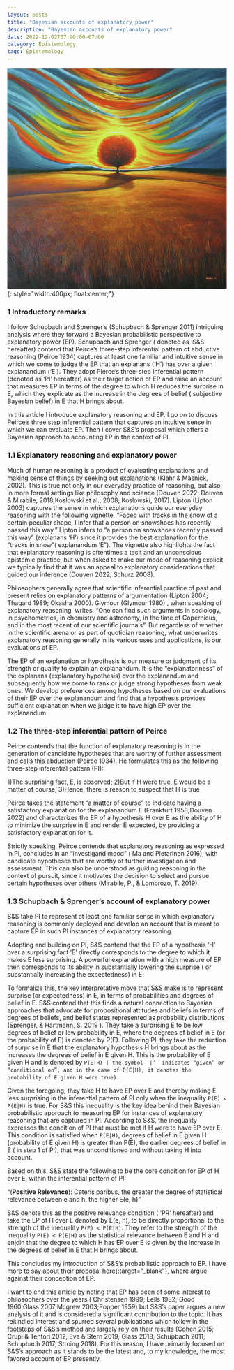 ```yaml
---
layout: posts
title: "Bayesian accounts of explanatory power"
description: "Bayesian accounts of explanatory power"
date: 2022-12-02T07:00:00-07:00
category: Epistemology
tags: Epistemology
---
```

![TE image](/images/ep1.jfif){: style="width:400px; float:center;"}


### 1 Introductory remarks 

I follow Schupbach and Sprenger’s (Schupbach & Sprenger 2011) intriguing analysis where they forward a Bayesian probabilistic perspective to explanatory power (EP). Schupbach and Sprenger ( denoted as ‘S&S’ hereafter) contend that Peirce’s three-step inferential pattern of abductive reasoning (Peirce 1934) captures at least one familiar and intuitive sense in which we come to judge the EP that an explanans (‘H’) has over a given explanandum (‘E’). They adopt Pierce’s three-step inferential pattern (denoted as ‘PI’ hereafter) as their target notion of EP and raise an account that measures EP in terms of the degree to which H reduces the surprise in E, which they explicate as the increase in the degrees of belief ( subjective Bayesian belief) in E that H brings about. 

In this article I introduce explanatory reasoning and EP. I go on to discuss Peirce’s three step inferential pattern that captures an intuitive sense in which we can evaluate EP. Then I cover S&S’s proposal which offers a Bayesian approach to accounting EP in the context of PI.


### 1.1 Explanatory reasoning and explanatory power
Much of human reasoning is a product of evaluating explanations and making sense of things by seeking out explanations (Klahr & Masnick, 2002). This is true not only in our everyday practice of reasoning, but also in more formal settings like philosophy and science (Douven 2022; Douven & Mirabile, 2018;Koslowski et al., 2008; Koslowski, 2017). Lipton (Lipton 2003) captures the sense in which explanations guide our everyday reasoning with the following vignette, “Faced with tracks in the snow of a certain peculiar shape, I infer that a person on snowshoes has recently passed this way.” Lipton infers to “a person on snowshoes recently passed this way” (explanans ‘H’) since it provides the best explanation for the “tracks in snow”( explanandum ‘E”). The vignette also highlights the fact that explanatory reasoning is oftentimes a tacit and an unconscious epistemic practice, but when asked to make our mode of reasoning explicit, we typically find that it was an appeal to explanatory considerations that guided our inference (Douven 2022; Schurz 2008).

Philosophers generally agree that scientific inferential practice of past and present relies on explanatory patterns of argumentation (Lipton 2004; Thagard 1989; Okasha 2000).  Glymour (Glymour 1980) , when speaking of explanatory reasoning, writes, “One can find such arguments in sociology, in psychometrics, in chemistry and astronomy, in the time of Copernicus, and in the most recent of our scientific journals”. But regardless of whether in the scientific arena or as part of quotidian reasoning, what underwrites explanatory reasoning generally in its various uses and applications, is our evaluations of EP. 

The EP of an explanation or hypothesis is our measure or judgment of its strength or quality to explain an explanandum. It is the “explanatoriness” of the explanans (explanatory hypothesis) over the explanandum and subsequently how we come to rank or judge strong hypotheses from weak ones. We develop preferences among hypotheses based on our evaluations of their EP over the explanandum and find that a hypothesis provides sufficient explanation when we judge it to have high EP over the explanandum. 


### 1.2 The three-step inferential pattern of Peirce 
Peirce contends that the function of explanatory reasoning is in the generation of candidate hypotheses that are worthy of further assessment and calls this abduction (Peirce 1934). He formulates this as the following three-step inferential pattern (PI):

1)The surprising fact, E, is observed; 
2)But if H were true, E would be a matter of course, 
3)Hence, there is reason to suspect that H is true

Peirce takes the statement  “a matter of course” to indicate having a satisfactory explanation for the explanandum E (Frankfurt 1958;Douven 2022) and characterizes the EP of a hypothesis H over E as the ability of H to minimize the surprise in E and render E expected, by providing a satisfactory explanation for it.

Strictly speaking, Peirce contends that explanatory reasoning as expressed in PI, concludes in an “investigand mood” ( Ma and Pietarinen 2016), with candidate hypotheses that are worthy of further investigation and assessment. This can also be understood as guiding reasoning in the context of pursuit, since it motivates the decision to select and pursue certain hypotheses over others (Mirabile, P., & Lombrozo, T. 2019).


### 1.3 Schupbach & Sprenger’s account of explanatory power
S&S take PI to represent at least one familiar sense in which explanatory reasoning is commonly deployed and develop an account that is meant to capture EP in such PI instances of explanatory reasoning. 

Adopting and building on PI, S&S contend that the EP of a hypothesis ‘H’ over a surprising fact ‘E’ directly corresponds to the degree to which it makes E less surprising. A powerful explanation with a high measure of EP then corresponds to its ability in substantially lowering the surprise ( or substantially increasing the expectedness) in E. 

To formalize this, the key interpretative move that S&S make is to represent surprise (or  expectedness) in E,  in terms of probabilities and degrees of belief in E. S&S contend that this finds a natural connection to Bayesian approaches that advocate for propositional attitudes and beliefs in terms of degrees of beliefs, and belief states represented as probability distributions (Sprenger, & Hartmann, S. 2019 ). They take a surprising E to be low degrees of belief or low probability in E, where the degrees of belief in E (or the probability of E) is denoted by P(E). Following PI, they take the reduction of surprise in E that the explanatory hypothesis H brings about as the increases the degrees of belief in E given H. This is the probability of E given H and is denoted by ```P(E|H) ( the symbol ‘|’  indicates “given” or “conditional on”, and in the case of P(E|H), it denotes the probability of E given H were true).```

Given the foregoing, they take H to have EP over E and thereby making E less surprising in the inferential pattern of PI only when the inequality ```P(E) < P(E|H)``` is true. For S&S this inequality is the key idea behind their Bayesian probabilistic approach to measuring EP for instances of explanatory reasoning that are captured in PI. According to S&S, the inequality expresses the condition of PI that must be met if H were to have EP over E. This condition is satisfied when ```P(E|H)```, degrees of belief in E given H (probability of E given H) is greater than P(E), the earlier degrees of belief in E ( in step 1 of PI), that was unconditioned and without taking H into account. 

Based on this, S&S state the following to be the core condition for EP of H over E, within the inferential pattern of PI:

“(**Positive Relevance**): Ceteris paribus, the greater the degree of statistical relevance between e and h, the higher E(e, h)”

S&S denote this as the positive relevance condition ( ‘PR’ hereafter) and take the EP of H over E denoted by E(e, h), to be directly proportional to the strength of the inequality ```P(E) < P(E|H)```. They refer to the strength of the inequality ```P(E) < P(E|H)``` as the statistical relevance between E and H and enjoin that the degree to which H has EP over E is given by the increase in the degrees of belief in E that H brings about.

This concludes my introduction of S&S’s probabilistic approach to EP. I have more to say about their proposal [here](https://perrin-ay.github.io/epistemology/2021/05/15/Hermeneutical-Injustice-More-than-gaps-in-our-collective-understanding.html){:target="_blank"}, where argue against their conception of EP.

I want to end this article by noting that EP has been of some interest to philosophers over the years ( Christensen 1999; Eells 1982; Good 1960;Glass 2007;Mcgrew 2003;Popper 1959) but S&S’s paper argues a new analysis of it and is considered a significant contribution to the topic. It has rekindled interest and spurred several publications which follow in the footsteps of S&S’s method and largely rely on their results (Cohen 2015; Crupi & Tentori 2012; Eva & Stern 2019; Glass 2018; Schupbach 2011; Schupbach 2017; Stroing 2018). For this reason, I have primarily focused on S&S’s approach as it stands to be the latest and, to my knowledge, the most favored account of EP presently.




